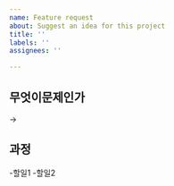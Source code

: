 ```yaml
---
name: Feature request
about: Suggest an idea for this project
title: ''
labels: ''
assignees: ''

---
```


## 무엇이문제인가

->

## 과정

-할일1
-할일2
